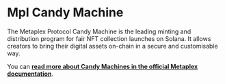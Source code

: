 # Mpl Candy Machine

The Metaplex Protocol Candy Machine is the leading minting and distribution program for fair NFT collection launches on Solana. It allows creators to bring their digital assets on-chain in a secure and customisable way.

You can [**read more about Candy Machines in the official Metaplex documentation**](https://docs.metaplex.com/programs/candy-machine/overview).
